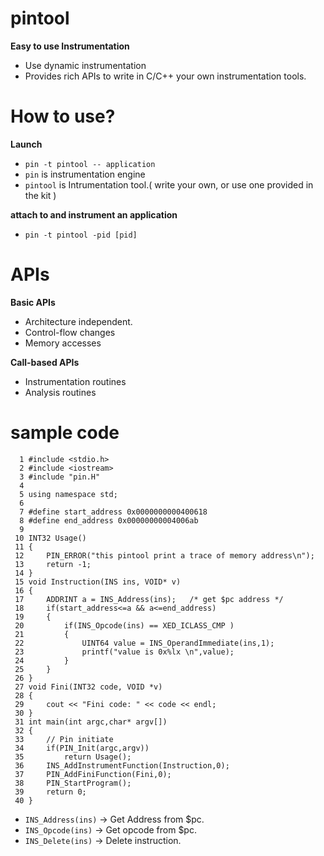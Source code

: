 # pintool
**Easy to use Instrumentation**
- Use dynamic instrumentation
- Provides rich APIs to write in C/C++ your own instrumentation tools.


# How to use?
**Launch**
- `pin -t pintool -- application`
- `pin` is instrumentation engine
- `pintool` is Intrumentation tool.( write your own, or use one provided in the kit )

**attach to and instrument an application**
- `pin -t pintool -pid [pid]`

# APIs
**Basic APIs**
- Architecture independent.
- Control-flow changes
- Memory accesses

**Call-based APIs**
- Instrumentation routines
- Analysis routines

# sample code
```
  1 #include <stdio.h>
  2 #include <iostream>
  3 #include "pin.H"
  4 
  5 using namespace std;
  6 
  7 #define start_address 0x0000000000400618
  8 #define end_address 0x00000000004006ab
  9 
 10 INT32 Usage()
 11 {
 12     PIN_ERROR("this pintool print a trace of memory address\n");
 13     return -1;
 14 }
 15 void Instruction(INS ins, VOID* v)
 16 {
 17     ADDRINT a = INS_Address(ins);   /* get $pc address */
 18     if(start_address<=a && a<=end_address)
 19     {
 20         if(INS_Opcode(ins) == XED_ICLASS_CMP )
 21         {
 22             UINT64 value = INS_OperandImmediate(ins,1);
 23             printf("value is 0x%lx \n",value);
 24         }
 25     }
 26 }
 27 void Fini(INT32 code, VOID *v)
 28 {
 29     cout << "Fini code: " << code << endl;
 30 }
 31 int main(int argc,char* argv[])
 32 {
 33     // Pin initiate
 34     if(PIN_Init(argc,argv))
 35         return Usage();
 36     INS_AddInstrumentFunction(Instruction,0);
 37     PIN_AddFiniFunction(Fini,0);
 38     PIN_StartProgram();
 39     return 0;
 40 }
```

- `INS_Address(ins)` -> Get Address from $pc.
- `INS_Opcode(ins)` -> Get opcode from $pc.
- `INS_Delete(ins)` -> Delete instruction.

